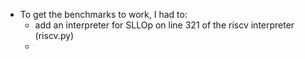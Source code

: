 - To get the benchmarks to work, I had to:
  - add an interpreter for SLLOp on line 321 of the riscv interpreter (riscv.py)
  - 

